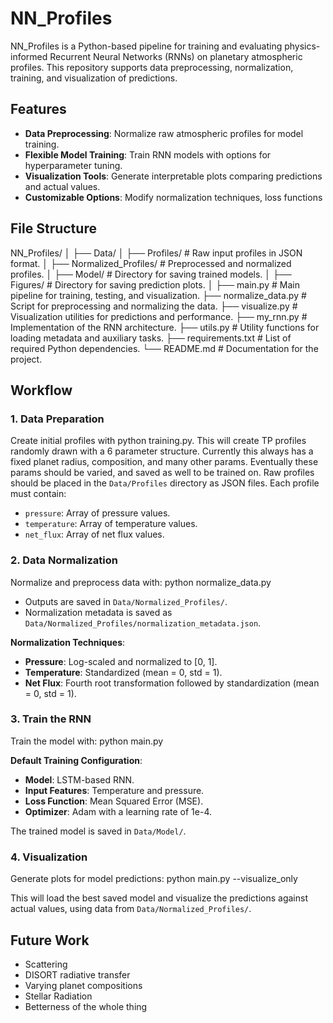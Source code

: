 # NN_Profiles

NN_Profiles is a Python-based pipeline for training and evaluating physics-informed Recurrent Neural Networks (RNNs) on planetary atmospheric profiles. This repository supports data preprocessing, normalization, training, and visualization of predictions.

## Features

- **Data Preprocessing**: Normalize raw atmospheric profiles for model training.
- **Flexible Model Training**: Train RNN models with options for hyperparameter tuning.
- **Visualization Tools**: Generate interpretable plots comparing predictions and actual values.
- **Customizable Options**: Modify normalization techniques, loss functions

## File Structure


NN_Profiles/
│
├── Data/
│   ├── Profiles/               # Raw input profiles in JSON format.
│   ├── Normalized_Profiles/    # Preprocessed and normalized profiles.
│   ├── Model/                  # Directory for saving trained models.
│
├── Figures/                    # Directory for saving prediction plots.
│
├── main.py                     # Main pipeline for training, testing, and visualization.
├── normalize_data.py           # Script for preprocessing and normalizing the data.
├── visualize.py                # Visualization utilities for predictions and performance.
├── my_rnn.py                   # Implementation of the RNN architecture.
├── utils.py                    # Utility functions for loading metadata and auxiliary tasks.
├── requirements.txt            # List of required Python dependencies.
└── README.md                   # Documentation for the project.


## Workflow

### 1. Data Preparation

Create initial profiles with python training.py. This will create TP profiles randomly drawn with a 6 parameter structure.
Currently this always has a fixed planet radius, composition, and many other params. Eventually these params should be varied, and saved as well to be trained on.
Raw profiles should be placed in the `Data/Profiles` directory as JSON files. Each profile must contain:
- `pressure`: Array of pressure values.
- `temperature`: Array of temperature values.
- `net_flux`: Array of net flux values.

### 2. Data Normalization

Normalize and preprocess data with: python normalize_data.py

- Outputs are saved in `Data/Normalized_Profiles/`.
- Normalization metadata is saved as `Data/Normalized_Profiles/normalization_metadata.json`.

**Normalization Techniques**:
- **Pressure**: Log-scaled and normalized to [0, 1].
- **Temperature**: Standardized (mean = 0, std = 1).
- **Net Flux**: Fourth root transformation followed by standardization (mean = 0, std = 1).

### 3. Train the RNN

Train the model with: python main.py

**Default Training Configuration**:
- **Model**: LSTM-based RNN.
- **Input Features**: Temperature and pressure.
- **Loss Function**: Mean Squared Error (MSE).
- **Optimizer**: Adam with a learning rate of 1e-4.

The trained model is saved in `Data/Model/`.

### 4. Visualization

Generate plots for model predictions: python main.py --visualize_only

This will load the best saved model and visualize the predictions against actual values, using data from `Data/Normalized_Profiles/`.

## Future Work

- Scattering
- DISORT radiative transfer
- Varying planet compositions
- Stellar Radiation
- Betterness of the whole thing




